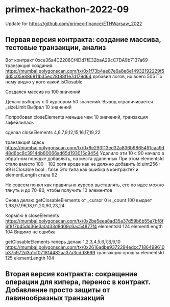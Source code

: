# primex-hackathon-2022-09
Update for https://github.com/primex-finance/ETHWarsaw_2022

## Первая версия контракта: создание массива, тестовые транзакции, анализ
Вот контракт
0xce36a4D2208Cf4Dd7fE32baA29cC7DA9b7137a69
транзакция создания
https://mumbai.polygonscan.com/tx/0x1f73b4ae87e6a8e6e14932192229f54d5c05e886811b35ec28f88f1e7d179d64
добавил логов, их всего 505
По нему видно у кого какой isClosable


Создался массив из 100 значений

Делаю выборку с 0 курсором 50 значений.
Вывод ограничивается _sizeLimit
Выбрал 10 значений

Попробовал closeElements меньше чем 10 значений, транзакция зафейлилась

сделал closeElements
4,6,7,9,12,15,16,17,19,22

транзакция здесь
https://mumbai.polygonscan.com/tx/0x8e293f13ed32a836b9865491caa9d48d6bc8c39144b80066ad65d193015c9454
Удалило эти 10
с 90 начало в обратном порядке добавлять, на места удаленных
При этом elementsId стало вместо 100 - 102
хотя вроде как не должно добавить
  id   uint256 :  99
  isClosable   bool :  false
Это типа как ошибка в контракте?
и elementLength стала 92

Не совсем понял как правильно курсор выставлять, его по идее можно тянуть и до 70-80, чтобы получить 10 элементов


Снова делаю getClosableElements
от _cursor 0 и _count 100
выдает  1,98,97,96,18,91,20,90,23,24

Кормлю в closeElements
https://mumbai.polygonscan.com/tx/0x2be5eea8ad35a37d59b6b55a7bf8f6f8f7b45dd36e3a0d33d8d09c6ac54877f4
elementsId 124 
elementLength 104
Видимо не ошибка

getClosableElements
теперь делаю
1,2,3,4,5,6,7,8,9,10
https://mumbai.polygonscan.com/tx/0x2616adbe9372294edcc7186499610b375972d3a1cf071814482aa37a3cdd3699
транзакция прошла
elementsId 125 
elementLength 104

## Вторая версия контракта: сокращение операции для кипера, перенос в контракт. Добавление просто защиты от лавинообразных транзакций

